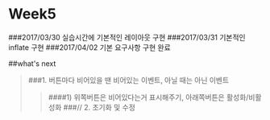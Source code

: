 # Week5

###2017/03/30 실습시간에 기본적인 레이아웃 구현
###2017/03/31 기본적인 inflate 구현
###2017/04/02 기본 요구사항 구현 완료

##what's next
>###1. 버튼마다 비어있을 땐 비어있는 이벤트, 아닐 때는 아닌 이벤트
>>####1) 위쪽버튼은 비어있다는거 표시해주기, 아래쪽버튼은 활성화/비활성화
>###// 2. 초기화 및 수정
